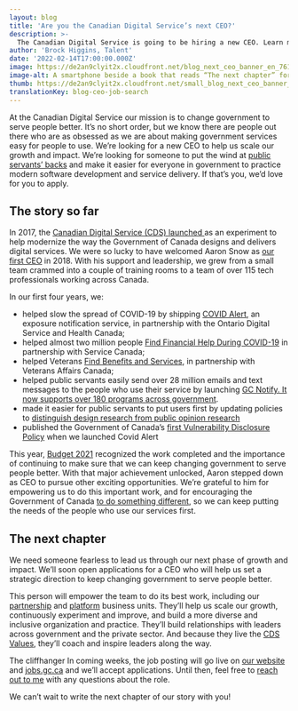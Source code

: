 ```yaml
---
layout: blog
title: 'Are you the Canadian Digital Service’s next CEO?'
description: >-
  The Canadian Digital Service is going to be hiring a new CEO. Learn more about the role and when applications will open. 
author: 'Brock Higgins, Talent'
date: '2022-02-14T17:00:00.000Z'
image: https://de2an9clyit2x.cloudfront.net/blog_next_ceo_banner_en_7617774f94.jpg
image-alt: A smartphone beside a book that reads “The next chapter” for the Canadian Digital Service.
thumb: https://de2an9clyit2x.cloudfront.net/small_blog_next_ceo_banner_en_7617774f94.jpg
translationKey: blog-ceo-job-search
---
```

At the Canadian Digital Service our mission is to change government to serve people better.  It’s no short order, but we know there are people out there who are as obsessed as we are about making government services easy for people to use. We’re looking for a new CEO to help us scale our growth and impact. We’re looking for someone to put the wind at [public servants’ backs](https://digital.canada.ca/roadmap-2025/) and make it easier for everyone in government to practice modern software development and service delivery. If that’s you, we’d love for you to apply.

## The story so far 
In 2017, the [Canadian Digital Service (CDS) launched ](https://digital.canada.ca/2017/07/18/launch-of-the-canadian-digital-service/) as an experiment to help modernize the way the Government of Canada designs and delivers digital services.  We were so lucky to have welcomed Aaron Snow as [our first CEO](https://digital.canada.ca/2018/10/19/hello-world-canada/) in 2018. With his support and leadership, we grew from a small team crammed into a couple of training rooms to a team of over 115 tech professionals working across Canada. 

In our first four years, we:

- helped slow the spread of COVID-19 by shipping [COVID Alert](https://www.canada.ca/en/public-health/services/diseases/coronavirus-disease-covid-19/covid-alert.html), an exposure notification service, in partnership with the Ontario Digital Service and Health Canada; 
- helped almost two million people [Find Financial Help During COVID-19](https://covid-benefits.alpha.canada.ca/en/start) in partnership with Service Canada;
- helped Veterans [Find Benefits and Services](https://benefits-avantages.veterans.gc.ca/), in partnership with Veterans Affairs Canada; 
- helped public servants easily send over 28 million emails and text messages to the people who use their service by launching [GC Notify.  It now supports over 180 programs across government](https://notification.canada.ca/). 
- made it easier for public servants to put users first by updating policies to [distinguish design research from public opinion research](https://digital.canada.ca/2019/06/26/scaling-design-research-in-the-government-of-canada/)
- published the Government of Canada’s [first Vulnerability Disclosure Policy](https://github.com/cds-snc/covid-alert-documentation/blob/main/VulnerabilityDisclosurePolicy.md) when we launched Covid Alert  

This year, [Budget 2021](https://www.budget.gc.ca/2021/report-rapport/p4-en.html) recognized the work completed and the importance of continuing to make sure that we can keep changing government to serve people better. With that major achievement unlocked, Aaron stepped down as CEO to pursue other exciting opportunities. We’re grateful to him for empowering us to do this important work, and for encouraging the Government of Canada [to do something different](https://digital.canada.ca/2019/05/13/we-love-a-good-challenge/), so we can keep putting the needs of the people who use our services first.  

## The next chapter
We need someone fearless to lead us through our next phase of growth and impact. We’ll soon open applications for a CEO who will help us set a strategic direction to keep changing government to serve people better. 

This person will empower the team to do its best work, including our [partnership](https://digital.canada.ca/coaching-and-advice/) and [platform](https://digital.canada.ca/product-suite/) business units. They’ll help us scale our growth, continuously experiment and improve, and build a more diverse and inclusive organization and practice.  They’ll build relationships with leaders across government and the private sector. And because they live the [CDS Values](https://digital.canada.ca/our-values/), they’ll coach and inspire leaders along the way. 

The cliffhanger 
In coming weeks, the job posting will go live on [our website](https://digital.canada.ca/careers/) and [jobs.gc.ca](https://www.canada.ca/en/services/jobs/opportunities/government.html) and we’ll accept applications. Until then, feel free to [reach out to me](mailto:brock.higgins@tbs-sct.gc.ca) with any questions about the role. 

We can’t wait to write the next chapter of our story with you!


